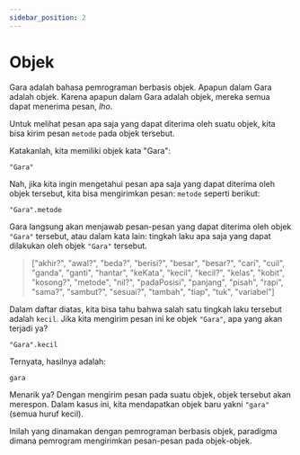```yaml
---
sidebar_position: 2
---
```


# Objek

Gara adalah bahasa pemrograman berbasis objek. Apapun dalam Gara adalah objek. Karena apapun dalam Gara adalah objek, mereka semua dapat menerima pesan, _lho_.

Untuk melihat pesan apa saja yang dapat diterima oleh suatu objek, kita bisa kirim pesan `metode` pada objek tersebut.

Katakanlah, kita memiliki objek kata "Gara":

```gara
"Gara"
```

Nah, jika kita ingin mengetahui pesan apa saja yang dapat diterima oleh objek tersebut, kita bisa mengirimkan pesan: `metode` seperti berikut:

```gara
"Gara".metode
```

Gara langsung akan menjawab pesan-pesan yang dapat diterima oleh objek `"Gara"` tersebut, atau dalam kata lain: tingkah laku apa saja yang dapat dilakukan oleh objek `"Gara"` tersebut.

> ["akhir?", "awal?", "beda?", "berisi?", "besar", "besar?", "cari", "cuil", "ganda", "ganti", "hantar", "keKata", "kecil", "kecil?", "kelas", "kobit", "kosong?", "metode", "nil?", "padaPosisi", "panjang", "pisah", "rapi", "sama?", "sambut?", "sesuai?", "tambah", "tiap", "tuk", "variabel"]

Dalam daftar diatas, kita bisa tahu bahwa salah satu tingkah laku tersebut adalah `kecil`. Jika kita mengirim pesan ini ke objek `"Gara"`, apa yang akan terjadi ya?

```gara
"Gara".kecil
```

Ternyata, hasilnya adalah:

```
gara
```

Menarik ya? Dengan mengirim pesan pada suatu objek, objek tersebut akan merespon. Dalam kasus ini, kita mendapatkan objek baru yakni `"gara"` (semua huruf kecil).

Inilah yang dinamakan dengan pemrograman berbasis objek, paradigma dimana pemrogram mengirimkan pesan-pesan pada objek-objek.
